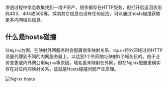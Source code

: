 渗透过程中信息收集找到一堆IP资产，很多都存在HTTP服务，但打开后返回状态码403、404或500等。探测其它信息也没有任何反应，可以通过hosts碰撞获取更多内网域名信息。

## 什么是hosts碰撞

以`Nginx`为例，在映射外网服务时会配置很多映射关系，`Nginx`将外网经过的HTTP流量代理到不同的内网服务器上，以达到1个外网地址映射N个域名目的。由于业务变更或内外网公用`Nginx`等原因，域名虽未映射在外网，但在Nginx配置里确实存在对应内网映射关系，这就是Hosts碰撞问题产生原理。

![Nginx hosts](https://res.vulab.io/img/b8398be030cc7ee421f6edb3c0966546.png)